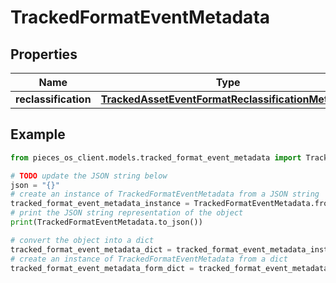 # TrackedFormatEventMetadata


## Properties

Name | Type | Description | Notes
------------ | ------------- | ------------- | -------------
**reclassification** | [**TrackedAssetEventFormatReclassificationMetadata**](TrackedAssetEventFormatReclassificationMetadata) |  | [optional] 

## Example

```python
from pieces_os_client.models.tracked_format_event_metadata import TrackedFormatEventMetadata

# TODO update the JSON string below
json = "{}"
# create an instance of TrackedFormatEventMetadata from a JSON string
tracked_format_event_metadata_instance = TrackedFormatEventMetadata.from_json(json)
# print the JSON string representation of the object
print(TrackedFormatEventMetadata.to_json())

# convert the object into a dict
tracked_format_event_metadata_dict = tracked_format_event_metadata_instance.to_dict()
# create an instance of TrackedFormatEventMetadata from a dict
tracked_format_event_metadata_form_dict = tracked_format_event_metadata.from_dict(tracked_format_event_metadata_dict)
```


